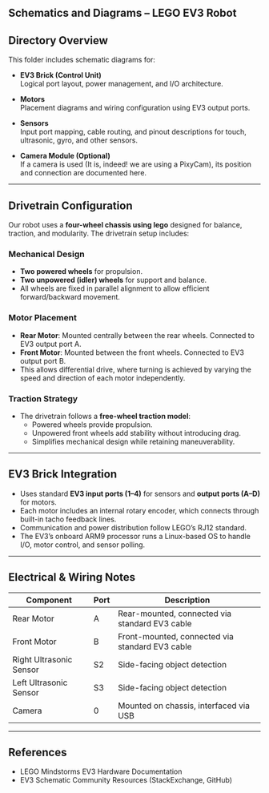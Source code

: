 Schematics and Diagrams – LEGO EV3 Robot
---

## Directory Overview

This folder includes schematic diagrams for:

- **EV3 Brick (Control Unit)**  
  Logical port layout, power management, and I/O architecture.
  
- **Motors**  
  Placement diagrams and wiring configuration using EV3 output ports.
  
- **Sensors**  
  Input port mapping, cable routing, and pinout descriptions for touch, ultrasonic, gyro, and other sensors.
  
- **Camera Module (Optional)**  
  If a camera is used (It is, indeed! we are using a PixyCam), its position and connection are documented here.

---

## Drivetrain Configuration

Our robot uses a **four-wheel chassis using lego** designed for balance, traction, and modularity. The drivetrain setup includes:

### Mechanical Design

- **Two powered wheels** for propulsion.
- **Two unpowered (idler) wheels** for support and balance.
- All wheels are fixed in parallel alignment to allow efficient forward/backward movement.

### Motor Placement

- **Rear Motor**: Mounted centrally between the rear wheels. Connected to EV3 output port A.
- **Front Motor**: Mounted between the front wheels. Connected to EV3 output port B.
- This allows differential drive, where turning is achieved by varying the speed and direction of each motor independently.

### Traction Strategy

- The drivetrain follows a **free-wheel traction model**:
  - Powered wheels provide propulsion.
  - Unpowered front wheels add stability without introducing drag.
  - Simplifies mechanical design while retaining maneuverability.

---

## EV3 Brick Integration

- Uses standard **EV3 input ports (1–4)** for sensors and **output ports (A–D)** for motors.
- Each motor includes an internal rotary encoder, which connects through built-in tacho feedback lines.
- Communication and power distribution follow LEGO’s RJ12 standard.
- The EV3’s onboard ARM9 processor runs a Linux-based OS to handle I/O, motor control, and sensor polling.

---

## Electrical & Wiring Notes

| Component | Port | Description |
|----------|------|-------------|
| Rear Motor  | A | Rear-mounted, connected via standard EV3 cable |
| Front Motor | B | Front-mounted, connected via standard EV3 cable |
| Right Ultrasonic Sensor | S2 | Side-facing object detection |
| Left Ultrasonic Sensor | S3 | Side-facing object detection |
|  Camera | 0 | Mounted on chassis, interfaced via USB |

---


## References

- LEGO Mindstorms EV3 Hardware Documentation  
- EV3 Schematic Community Resources (StackExchange, GitHub)  


